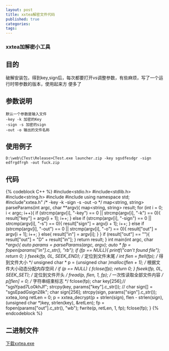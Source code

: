 ```yaml
---
layout: post
title: xxtea解密文件代码
published: true
categories:
tags:
---
```


### xxtea加解密小工具

## 目的

破解安装包，得到key,sign后，每次都要打开vs调整参数，有些麻烦，写了一个运行时带参数的版本，使用起来方
便多了

## 参数说明
	
	默认一个参数是输入文件
	-key -k 加密的Key
	-sign -s 加密的sign
	-out -o 输出的文件名称

## 使用例子

	D:\web\CTest\Release>CTest.exe launcher.zip -key sgsdfesdgr -sign edfrgdfrgh -out fuck.zip

## 代码

{% codeblock C++ %}
#include<stdio.h>
#include<stdlib.h>
#include<string.h>
#include<string>
#include<map>
using namespace std;
#include"xxtea.h"
/*
	-key -k
	-sign -s
	-out -o
*/
map<string, string> parseParams(int argc, char **argv){
	map<string, string> result;
	for (int i = 0; i < argc; i++){
		if (strcmp(argv[i], "-key") == 0 || strcmp(argv[i], "-k") == 0){
			result["key"] = argv[i + 1];
			i++;
		}
		else if (strcmp(argv[i], "-sign") == 0 || strcmp(argv[i], "-s") == 0){
			result["sign"] = argv[i + 1];
			i++;
		}
		else if (strcmp(argv[i], "-out") == 0 || strcmp(argv[i], "-o") == 0){
			result["out"] = argv[i + 1];
			i++;
		}
		else{
			result["in"] = argv[i];
		}
	}
	if (result["out"] == ""){
		result["out"] = "D" + result["in"];
	}
	return result;
}
int main(int argc, char **argv){
	auto params = parseParams(argc, argv);
	auto * fp = fopen(params["in"].c_str(), "rb");
	if (fp == NULL){
		printf("can't found  file");
		return 0;
	}
	fseek(fp, 0L, SEEK_END); /* 定位到文件末尾 */
	int flen = ftell(fp); /* 得到文件大小 */
	unsigned char * p = (unsigned char *)malloc(flen + 1); /* 根据文件大小动态分配内存空间 */
	if (p == NULL)
	{
		fclose(fp);
		return 0;
	}
	fseek(fp, 0L, SEEK_SET); /* 定位到文件开头 */
	fread(p, flen, 1, fp); /* 一次性读取全部文件内容 */
	p[flen] = 0; /* 字符串结束标志 */
	fclose(fp);
	char key[256];// "sgsYpad7Lo0khJf";
	strcpy(key, params["key"].c_str());
	// char sign[] = "sgsEpadGsign28k";
	 char sign[256];
	 strcpy(sign, params["sign"].c_str());
	 xxtea_long retLen = 0;
	 p = xxtea_decrypt(p + strlen(sign), flen - strlen(sign), (unsigned char *)key, strlen(key), &retLen);
	 fp = fopen(params["out"].c_str(), "wb");
	 fwrite(p, retLen, 1, fp);
	 fclose(fp);
}
{% endcodeblock %}

## 二进制文件
[下载xxtea.exe](http://pan.baidu.com/s/1qY2AmLm)

